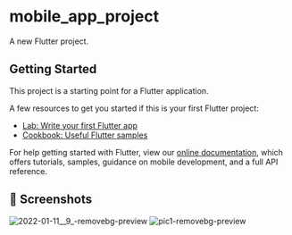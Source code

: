 # mobile_app_project

A new Flutter project.

## Getting Started

This project is a starting point for a Flutter application.

A few resources to get you started if this is your first Flutter project:

- [Lab: Write your first Flutter app](https://flutter.dev/docs/get-started/codelab)
- [Cookbook: Useful Flutter samples](https://flutter.dev/docs/cookbook)

For help getting started with Flutter, view our
[online documentation](https://flutter.dev/docs), which offers tutorials,
samples, guidance on mobile development, and a full API reference.

## 📸 Screenshots

![2022-01-11__9_-removebg-preview](https://user-images.githubusercontent.com/64138592/148940715-1267d213-27b8-4c34-9a5a-35cb7a7dc800.png)
![pic1-removebg-preview](https://user-images.githubusercontent.com/64138592/148940742-b2afd645-7002-4a1f-9c03-0f010c907a57.png)
